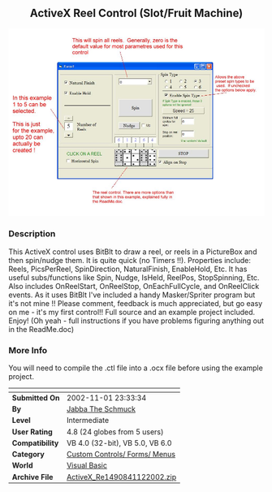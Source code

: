 ﻿<div align="center">

## ActiveX Reel Control \(Slot/Fruit Machine\)

<img src="PIC2002112737463065.JPG">
</div>

### Description

This ActiveX control uses BitBlt to draw a reel, or reels in a PictureBox and then spin/nudge them. It is quite quick (no Timers !!). Properties include: Reels, PicsPerReel, SpinDirection, NaturalFinish, EnableHold, Etc. It has useful subs/functions like Spin, Nudge, IsHeld, ReelPos, StopSpinning, Etc. Also includes OnReelStart, OnReelStop, OnEachFullCycle, and OnReelClick events. As it uses BitBlt I've included a handy Masker/Spriter program but it's not mine !! Please comment, feedback is much appreciated, but go easy on me - it's my first control!! Full source and an example project included. Enjoy! (Oh yeah - full instructions if you have problems figuring anything out in the ReadMe.doc)
 
### More Info
 
You will need to compile the .ctl file into a .ocx file before using the example project.


<span>             |<span>
---                |---
**Submitted On**   |2002-11-01 23:33:34
**By**             |[Jabba The Schmuck](https://github.com/Planet-Source-Code/PSCIndex/blob/master/ByAuthor/jabba-the-schmuck.md)
**Level**          |Intermediate
**User Rating**    |4.8 (24 globes from 5 users)
**Compatibility**  |VB 4\.0 \(32\-bit\), VB 5\.0, VB 6\.0
**Category**       |[Custom Controls/ Forms/  Menus](https://github.com/Planet-Source-Code/PSCIndex/blob/master/ByCategory/custom-controls-forms-menus__1-4.md)
**World**          |[Visual Basic](https://github.com/Planet-Source-Code/PSCIndex/blob/master/ByWorld/visual-basic.md)
**Archive File**   |[ActiveX\_Re1490841122002\.zip](https://github.com/Planet-Source-Code/jabba-the-schmuck-activex-reel-control-slot-fruit-machine__1-40349/archive/master.zip)








